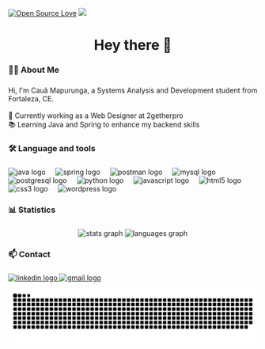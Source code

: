 <div align="left">  

  [![Open Source Love](https://badges.frapsoft.com/os/v1/open-source.png?v=103)](https://github.com/ellerbrock/open-source-badges/)
  <img src="https://visitor-badge.laobi.icu/badge?page_id=cauamapurunga.cauamapurunga&"  />
</div>

###

<h1 align="center">Hey there 👋</h1>

###

<h3 align="left">👩‍💻  About Me</h3>

###

<p align="left">Hi, I'm Cauã Mapurunga, a Systems Analysis and Development student from Fortaleza, CE.<br><br>🔭 Currently working as a Web Designer at 2getherpro<br>📚 Learning Java and Spring to enhance my backend skills</p>

###

<h3 align="left">🛠 Language and tools</h3>

###

<div align="left">
  <img src="https://skillicons.dev/icons?i=java" height="40" alt="java logo"  />
  <img width="12" />
  <img src="https://skillicons.dev/icons?i=spring" height="40" alt="spring logo"  />
  <img width="12" />
  <img src="https://skillicons.dev/icons?i=postman" height="40" alt="postman logo"  />
  <img width="12" />
  <img src="https://skillicons.dev/icons?i=mysql" height="40" alt="mysql logo"  />
  <img width="12" />
  <img src="https://skillicons.dev/icons?i=postgres" height="40" alt="postgresql logo"  />
  <img width="12" />
  <img src="https://skillicons.dev/icons?i=py" height="40" alt="python logo"  />
  <img width="12" />
  <img src="https://skillicons.dev/icons?i=js" height="40" alt="javascript logo"  />
  <img width="12" />
  <img src="https://skillicons.dev/icons?i=html" height="40" alt="html5 logo"  />
  <img width="12" />
  <img src="https://skillicons.dev/icons?i=css" height="40" alt="css3 logo"  />
  <img width="12" />
  <img src="https://skillicons.dev/icons?i=wordpress" height="40" alt="wordpress logo"  />
</div>

###

<h3 align="left">📊 Statistics</h3>

###

<div align="center">
  <img src="https://github-readme-stats.vercel.app/api?username=cauamapurunga&hide_title=false&hide_rank=false&show_icons=true&include_all_commits=true&count_private=true&disable_animations=false&theme=react&locale=en&hide_border=false&order=1" height="150" alt="stats graph"  />
  <img src="https://github-readme-stats.vercel.app/api/top-langs?username=cauamapurunga&locale=en&hide_title=false&layout=compact&card_width=320&langs_count=5&theme=react&hide_border=false&order=2" height="150" alt="languages graph"  />
  
</div>

###

<h3 align="left">📫 Contact</h3>

###

<div align="left">
  <a href="https://www.linkedin.com/in/caua-mapurunga/" target="_blank">
    <img src="https://img.shields.io/static/v1?message=LinkedIn&logo=linkedin&label=&color=0077B5&logoColor=white&labelColor=&style=for-the-badge" height="25" alt="linkedin logo"  />
  </a>
  <a href="mailto:cauamapurungapf@gmail.com" target="_blank">
    <img src="https://img.shields.io/static/v1?message=Gmail&logo=gmail&label=&color=333333&logoColor=white&labelColor=&style=for-the-badge" height="25" alt="gmail logo"  />
  </a>
</div>

<div align="center">
  
  ![Snake animation](https://raw.githubusercontent.com/platane/snk/output/github-contribution-grid-snake-dark.svg)
</div>

###
